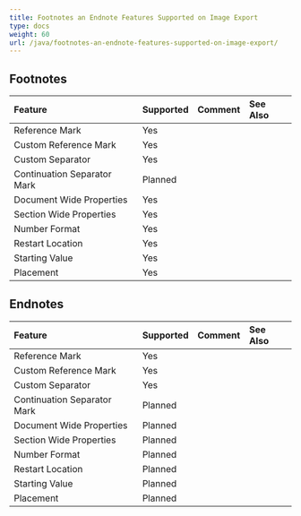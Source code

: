 ```yaml
---
title: Footnotes an Endnote Features Supported on Image Export
type: docs
weight: 60
url: /java/footnotes-an-endnote-features-supported-on-image-export/
---
```


## Footnotes

|**Feature**|**Supported**|**Comment**|**See Also**|
| :- | :- | :- | :- |
|Reference Mark |Yes | | |
|Custom Reference Mark |Yes | | |
|Custom Separator |Yes | | |
|Continuation Separator Mark |Planned | | |
|Document Wide Properties |Yes | | |
|Section Wide Properties |Yes | | |
|Number Format |Yes | | |
|Restart Location |Yes | | |
|Starting Value |Yes | | |
|Placement |Yes | | |

## Endnotes

|**Feature**|**Supported**|**Comment**|**See Also**|
| :- | :- | :- | :- |
|Reference Mark |Yes | | |
|Custom Reference Mark |Yes | | |
|Custom Separator |Yes | | |
|Continuation Separator Mark |Planned | | |
|Document Wide Properties |Planned | | |
|Section Wide Properties |Planned | | |
|Number Format |Planned | | |
|Restart Location |Planned | | |
|Starting Value |Planned | | |
|Placement |Planned | | |


